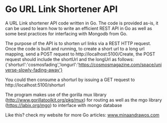 # Go URL Link Shortener API
A URL Link shortener API code written in Go. The code is provided as-is, it can be used to learn how to write an efficient REST API in Go as well as some best practices for interfacing with Mongodb from Go.

The purpose of the API is to shorten url links via a REST HTTP request. 
Once the code is built and running, to create a short url to a long url mapping, send a POST request to http://localhost:5100/Create, the POST request should include the shortUrl and the longUrl as follows:
{'shorturl':'cosmosfading','longurl':'https://cosmosmagazine.com/space/universe-slowly-fading-away'}

You could then consume a shorturl by issuing a GET request to http://localhost:5100/shorturl

The program makes use of the gorilla mux library (http://www.gorillatoolkit.org/pkg/mux) for routing as well as the mgo library (https://labix.org/mgo) to interface with mongo database

Like this? check my website for more Go articles: www.minaandrawos.com
